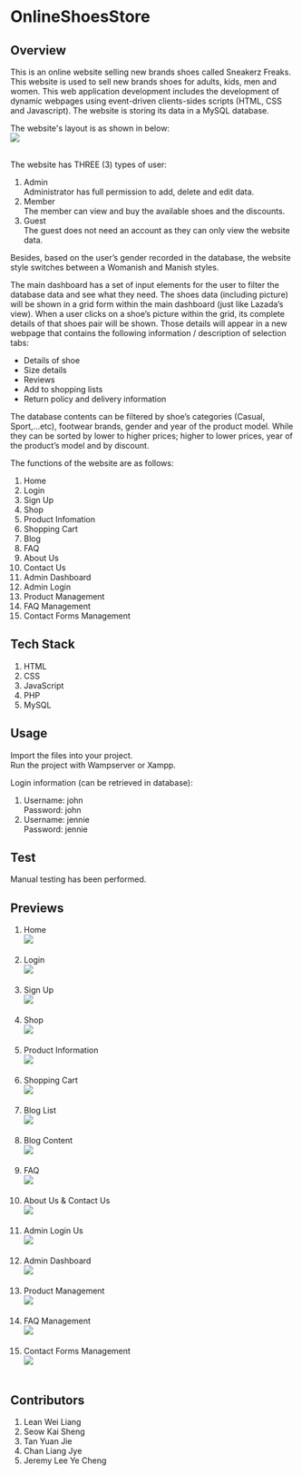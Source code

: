 # OnlineShoesStore

## Overview
<p>This is an online website selling new brands shoes called Sneakerz Freaks. This website is used to sell new brands shoes for adults, kids, men and women. This web application development includes the development of dynamic webpages using event-driven clients-sides scripts (HTML, CSS and Javascript). The website is storing its data in a MySQL database.</p>

The website's layout is as shown in below:<br>
<img src="/previews/WebLayout.png"><br><br>

<p>The website has THREE (3) types of user:
  
  1. Admin <br> 
  Administrator has full permission to add, delete and edit data.
  2. Member <br>
  The member can view and buy the available shoes and the discounts.
  3. Guest <br>
  The guest does not need an account as they can only view the website data.
 
</p>

<p>Besides, based on the user’s gender recorded in the database, the website style switches between a Womanish and Manish styles.</p>

<p>The main dashboard has a set of input elements for the user to filter the database data and see what they need. The shoes data (including picture) will be shown in a grid form within the main dashboard (just like Lazada’s view). When a user clicks on a shoe’s picture within the grid, its complete details of that shoes pair will be shown. Those details will appear in a new webpage that contains the following information / description of selection tabs:
  
- Details of shoe
- Size details
- Reviews
- Add to shopping lists
- Return policy and delivery information
 
</p>The database contents can be filtered by shoe’s categories (Casual, Sport,…etc), footwear brands, gender and year of the product model. While they can be sorted by lower to higher prices; higher to lower prices, year of the product’s model and by discount.</p>

The functions of the website are as follows:
1. Home
2. Login
3. Sign Up
4. Shop
5. Product Infomation
6. Shopping Cart
7. Blog
8. FAQ
9. About Us
10. Contact Us
11. Admin Dashboard
12. Admin Login
13. Product Management
14. FAQ Management
15. Contact Forms Management

</p>


## Tech Stack
1. HTML
2. CSS
3. JavaScript
4. PHP
5. MySQL

## Usage
Import the files into your project.<br>
Run the project with Wampserver or Xampp.

Login information (can be retrieved in database):<br>
1. Username: john <br> Password: john
2. Username: jennie <br> Password: jennie

## Test
Manual testing has been performed.

## Previews
1. Home <br> <img src="previews/Home.png"><br><br>
2. Login <br> <img src="previews/Login.png"><br><br>
3. Sign Up <br> <img src="previews/SignUp.png"><br><br>
4. Shop <br> <img src="previews/Shop.png"><br><br>
5. Product Information <br> <img src="previews/ProductInfo.png"><br><br>
6. Shopping Cart <br> <img src="previews/Cart.png"><br><br>
7. Blog List <br> <img src="previews/BlogList.png"><br><br>
8. Blog Content <br> <img src="previews/BlogContent.png"><br><br>
9. FAQ <br> <img src="previews/FAQ.png"><br><br>
10. About Us & Contact Us <br> <img src="previews/AboutAndContact.png"><br><br>
11. Admin Login Us <br> <img src="previews/Admin Login.png"><br><br>
12. Admin Dashboard <br> <img src="previews/AdminDashboard.png"><br><br>
13. Product Management <br> <img src="previews/ProductManagement.png"><br><br>
14. FAQ Management <br> <img src="previews/FAQManagement.png"><br><br>
15. Contact Forms Management <br> <img src="previews/ContactFormsManagement.png"><br><br>

## Contributors
1. Lean Wei Liang
2. Seow Kai Sheng
3. Tan Yuan Jie
4. Chan Liang Jye
5. Jeremy Lee Ye Cheng
